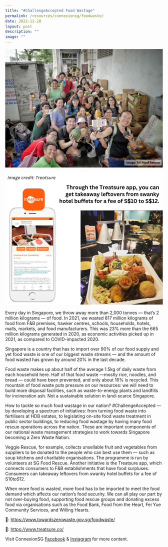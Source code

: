 ```yaml
---
title: "#ChallengeAccepted Food Wastage"
permalink: /resources/connexionsg/foodwaste/
date: 2022-12-28
layout: post
description: ""
image: ""
---
```

![](/images/connexionsg/2023/Zero%20to%20food%20waste.jpg)

![](/images/connexionsg/2023/Food%20Waste.png)

Every day in Singapore, we throw away more than 2,000 tonnes — that’s 2 million kilograms — of food. In 2021, we wasted 817 million kilograms of food from F&B premises, hawker centres, schools, households, hotels, malls, markets, and food manufacturers. This was 23% more than the 665 million kilograms generated in 2020, as economic activities picked up in 2021, as compared to COVID-impacted 2020.

Singapore is a country that has to import over 90% of our food supply and yet food waste is one of our biggest waste streams — and the amount of food wasted has grown by around 20% in the last decade.

Food waste makes up about half of the average 1.5kg of daily waste from each household here. Half of that food waste —mostly rice, noodles, and bread — could have been prevented, and only about 16% is recycled. This mountain of food waste puts pressure on our resources: we will need to build more disposal facilities, such as waste-to-energy plants and landfills for incineration ash. Not a sustainable solution in land-scarce Singapore.

How to tackle so much food wastage in our nation? #ChallengeAccepted — by developing a spectrum of initiatives: from turning food waste into fertilisers at HDB estates, to legislating on-site food waste treatment in public sector buildings, to reducing food wastage by having many food rescue operations across the nation. These are important components of our national waste management strategies to work towards Singapore becoming a Zero Waste Nation.

Veggie Rescue, for example, collects unsellable fruit and vegetables from suppliers to be donated to the people who can best use them — such as soup kitchens and charitable organisations. The programme is run by volunteers at SG Food Rescue. Another initiative is the Treatsure app, which connects consumers to F&B establishments that have food surpluses. Consumers can takeaway leftovers from swanky hotel buffets for a fee of S$10 to S$12.

When more food is wasted, more food has to be imported to meet the food demand which affects our nation’s food security. We can all play our part by not over-buying food, supporting food rescue groups and donating excess food via organisations such as the Food Bank, Food from the Heart, Fei Yue Community Services, and Willing Hearts. 

🔗: https://www.towardszerowaste.gov.sg/foodwaste/

🔗: https://www.treatsure.co/

Visit ConnexionSG [Facebook](https://www.facebook.com/ConnexionSG) & [Instagram](https://www.instagram.com/connexionsg/) for more content.